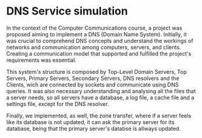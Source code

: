 # DNS Service simulation

In the context of the Computer Communications course, a project was proposed aiming to implement a DNS (Domain Name System). Initially, it was crucial to comprehend DNS concepts and understand the workings of networks and communication among computers, servers, and clients. Creating a communication model that supported and fulfilled the project's requirements was essential.

This system's structure is composed by Top-Level Domain Servers, Top Servers, Primary Servers, Secondary Servers, DNS resolvers and the Clients, wich are connected by sockets and communicate using DNS queries.
It was also necessary understanding and analysing all the files that a server needs, so all servers have a database, a log file, a cache file and a settings file, except for the DNS resolver.

Finally, we implemented, as well, the zone transfer, where if a server feels like its database is not updated, it can ask the primary server for its database, being that the primary server's databse is allways updated.


